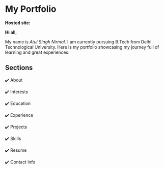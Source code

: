 # My Portfolio

**Hosted site:** 

**Hi all,**

My name is *Atul Singh Nirmal*. I  am currently pursuing B.Tech from Delhi Technological University. Here is my portfolio showcasing my journey full of learning and great experiences.

## Sections
✔️ About

✔️ Interests

✔️ Education

✔️ Experience

✔️ Projects

✔️ Skills

✔️ Resume

✔️ Contact Info
